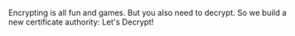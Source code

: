 Encrypting is all fun and games. But you also need to decrypt. So we build a new certificate authority: Let's Decrypt!
